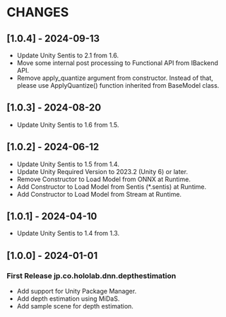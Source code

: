 # CHANGES

## [1.0.4] - 2024-09-13

- Update Unity Sentis to 2.1 from 1.6.
- Move some internal post processing to Functional API from IBackend API.
- Remove apply_quantize argument from constructor. Instead of that, please use ApplyQuantize() function inherited from BaseModel class.

## [1.0.3] - 2024-08-20

- Update Unity Sentis to 1.6 from 1.5.

## [1.0.2] - 2024-06-12

- Update Unity Sentis to 1.5 from 1.4.
- Update Unity Required Version to 2023.2 (Unity 6) or later.
- Remove Constructor to Load Model from ONNX at Runtime.
- Add Constructor to Load Model from Sentis (*.sentis) at Runtime.
- Add Constructor to Load Model from Stream at Runtime.

## [1.0.1] - 2024-04-10

- Update Unity Sentis to 1.4 from 1.3.

## [1.0.0] - 2024-01-01

### First Release jp.co.hololab.dnn.depthestimation

- Add support for Unity Package Manager.
- Add depth estimation using MiDaS.
- Add sample scene for depth estimation.
